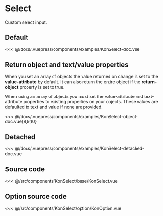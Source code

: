 # Select

Custom select input.

## Default

<Demo konponentName="examples-KonSelect-doc">
<<< @/docs/.vuepress/components/examples/KonSelect-doc.vue
</Demo>

## Return object and text/value properties

When you set an array of objects the value returned on change is set to the **value-attribute** by default.
It can also return the entire object if the **return-object** property is set to true.

When using an array of objects you must set the value-attribute and text-attribute properties to existing properties on your objects.
These values are defaulted to text and value if none are provided.

<Demo konponentName="examples-KonSelect-object-doc">
<<< @/docs/.vuepress/components/examples/KonSelect-object-doc.vue{8,9,10}
</Demo>

## Detached

<Demo konponentName="examples-KonSelect-detached-doc">
<<< @/docs/.vuepress/components/examples/KonSelect-detached-doc.vue
</Demo>

## Source code

<SourceCode>
<<< @/src/components/KonSelect/base/KonSelect.vue
</SourceCode>

## Option source code

<SourceCode>
<<< @/src/components/KonSelect/option/KonOption.vue
</SourceCode>